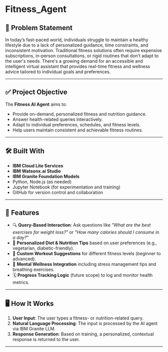 # Fitness_Agent
## 📌 Problem Statement

In today’s fast-paced world, individuals struggle to maintain a healthy lifestyle due to a lack of personalized guidance, time constraints, and inconsistent motivation. Traditional fitness solutions often require expensive subscriptions, in-person consultations, or rigid routines that don’t adapt to the user's needs. There's a growing demand for an accessible and intelligent virtual assistant that provides real-time fitness and wellness advice tailored to individual goals and preferences.

---

## ✅ Project Objective

The **Fitness AI Agent** aims to:
- Provide on-demand, personalized fitness and nutrition guidance.
- Answer health-related queries interactively.
- Adapt to individual preferences, schedules, and fitness levels.
- Help users maintain consistent and achievable fitness routines.

---

## 🛠️ Built With

- **IBM Cloud Lite Services**
- **IBM Watsonx.ai Studio**
- **IBM Granite Foundation Models**
- Python, Node.js (as needed)
- Jupyter Notebook (for experimentation and training)
- GitHub for version control and collaboration

---

## 🧠 Features

- 🔍 **Query-Based Interaction**: Ask questions like *"What are the best exercises for weight loss?"* or *"How many calories should I consume in a day?"*
- 🥗 **Personalized Diet & Nutrition Tips** based on user preferences (e.g., vegetarian, diabetic-friendly).
- 🏃 **Custom Workout Suggestions** for different fitness levels (beginner to advanced).
- 🧘 **Mental Wellness Integration** including stress management tips and breathing exercises.
- 🗓️ **Progress Tracking Logic** (future scope) to log and monitor health metrics.

---

## 🖥️ How It Works

1. **User Input**: The user types a fitness- or nutrition-related query.
2. **Natural Language Processing**: The input is processed by the AI agent via IBM Granite LLM.
3. **Response Generation**: Based on training, a personalized, contextual response is returned to the user.

---
